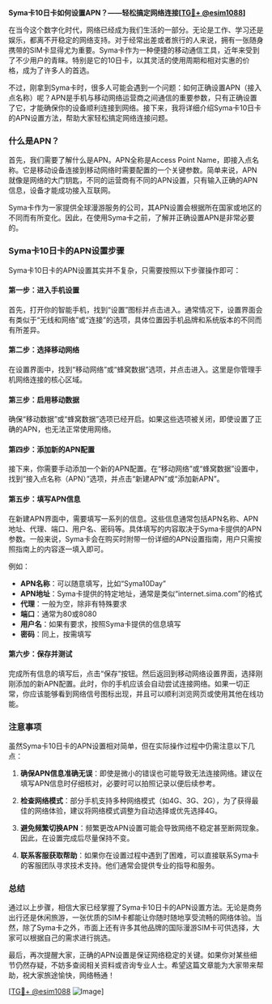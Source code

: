 **Syma卡10日卡如何设置APN？——轻松搞定网络连接[[TG💪+ @esim1088](https://t.me/s/esim1088)]**

在当今这个数字化时代，网络已经成为我们生活的一部分。无论是工作、学习还是娱乐，都离不开稳定的网络支持。对于经常出差或者旅行的人来说，拥有一张随身携带的SIM卡显得尤为重要。Syma卡作为一种便捷的移动通信工具，近年来受到了不少用户的青睐。特别是它的10日卡，以其灵活的使用周期和相对实惠的价格，成为了许多人的首选。

不过，刚拿到Syma卡时，很多人可能会遇到一个问题：如何正确设置APN（接入点名称）呢？APN是手机与移动网络运营商之间通信的重要参数，只有正确设置了它，才能确保你的设备顺利连接到网络。接下来，我将详细介绍Syma卡10日卡的APN设置方法，帮助大家轻松搞定网络连接问题。

### 什么是APN？

首先，我们需要了解什么是APN。APN全称是Access Point Name，即接入点名称。它是移动设备连接到移动网络时需要配置的一个关键参数。简单来说，APN就像是网络的大门钥匙，不同的运营商有不同的APN设置，只有输入正确的APN信息，设备才能成功接入互联网。

Syma卡作为一家提供全球漫游服务的公司，其APN设置会根据所在国家或地区的不同而有所变化。因此，在使用Syma卡之前，了解并正确设置APN是非常必要的。

### Syma卡10日卡的APN设置步骤

Syma卡10日卡的APN设置其实并不复杂，只需要按照以下步骤操作即可：

#### 第一步：进入手机设置

首先，打开你的智能手机，找到“设置”图标并点击进入。通常情况下，设置界面会有类似于“无线和网络”或“连接”的选项，具体位置因手机品牌和系统版本的不同而有所差异。

#### 第二步：选择移动网络

在设置界面中，找到“移动网络”或“蜂窝数据”选项，并点击进入。这里是你管理手机网络连接的核心区域。

#### 第三步：启用移动数据

确保“移动数据”或“蜂窝数据”选项已经开启。如果这些选项被关闭，即使设置了正确的APN，也无法正常使用网络。

#### 第四步：添加新的APN配置

接下来，你需要手动添加一个新的APN配置。在“移动网络”或“蜂窝数据”设置中，找到“接入点名称（APN）”选项，并点击“新建APN”或“添加新APN”。

#### 第五步：填写APN信息

在新建APN界面中，需要填写一系列的信息。这些信息通常包括APN名称、APN地址、代理、端口、用户名、密码等。具体填写的内容取决于Syma卡提供的APN参数。一般来说，Syma卡会在购买时附带一份详细的APN设置指南，用户只需按照指南上的内容逐一填入即可。

例如：
- **APN名称**：可以随意填写，比如“Syma10Day”
- **APN地址**：Syma卡提供的特定地址，通常是类似“internet.sima.com”的格式
- **代理**：一般为空，除非有特殊要求
- **端口**：通常为80或8080
- **用户名**：如果有要求，按照Syma卡提供的信息填写
- **密码**：同上，按需填写

#### 第六步：保存并测试

完成所有信息的填写后，点击“保存”按钮。然后返回到移动网络设置界面，选择刚刚添加的新APN配置。此时，你的手机应该会自动尝试连接网络。如果一切正常，你应该能够看到网络信号图标出现，并且可以顺利浏览网页或使用其他在线功能。

### 注意事项

虽然Syma卡10日卡的APN设置相对简单，但在实际操作过程中仍需注意以下几点：

1. **确保APN信息准确无误**：即使是微小的错误也可能导致无法连接网络。建议在填写APN信息时仔细核对，必要时可以拍照记录以便后续参考。
   
2. **检查网络模式**：部分手机支持多种网络模式（如4G、3G、2G），为了获得最佳的网络体验，建议将网络模式调整为自动选择或优先选择4G。

3. **避免频繁切换APN**：频繁更改APN设置可能会导致网络不稳定甚至断网现象。因此，在设置完成后尽量保持不变。

4. **联系客服获取帮助**：如果你在设置过程中遇到了困难，可以直接联系Syma卡的客服团队寻求技术支持。他们通常会提供专业的指导和服务。

### 总结

通过以上步骤，相信大家已经掌握了Syma卡10日卡的APN设置方法。无论是商务出行还是休闲旅游，一张优质的SIM卡都能让你随时随地享受流畅的网络体验。当然，除了Syma卡之外，市面上还有许多其他品牌的国际漫游SIM卡可供选择，大家可以根据自己的需求进行挑选。

最后，再次提醒大家，正确的APN设置是保证网络稳定的关键。如果你对某些细节仍然存疑，不妨多查阅相关资料或咨询专业人士。希望这篇文章能为大家带来帮助，祝大家旅途愉快，网络畅通！

[[TG💪+ @esim1088](https://t.me/s/esim1088) ![Image](https://i.postimg.cc/4NQfJmqS/Snipaste-2025-05-13-00-14-12.png)]